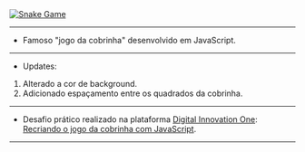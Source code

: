 <a href="https://lucasrmagalhaes.github.io/snake-js/">
  <img 
       src="https://github.com/lucasrmagalhaes/snake-js/blob/master/img/snake.gif" 
       alt="Snake Game" 
  />
</a>

------------
- Famoso "jogo da cobrinha" desenvolvido em JavaScript.
------------
- Updates:
1. Alterado a cor de background.
2. Adicionado espaçamento entre os quadrados da cobrinha.
------------
- Desafio prático realizado na plataforma [Digital Innovation One](https://web.digitalinnovation.one/home "Digital Innovation One"): [Recriando o jogo da cobrinha com JavaScript](https://web.digitalinnovation.one/course/desafio-pratico-recriando-o-jogo-da-cobrinha-com-javascript/learning/66d83831-bae1-45f7-b2ea-af7d64d5d4f5?back=/track/desenvolvedor-front-end-reactjs&bootcamp_id=abf8f19f-691b-4dac-a14a-11ddcf3a14cd "Recriando o jogo da cobrinha com JavaScript").
------------

